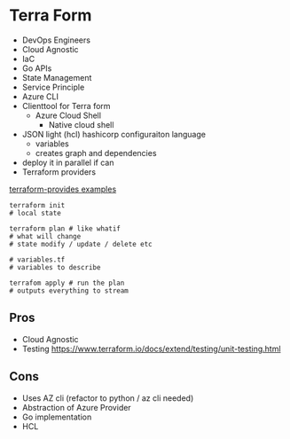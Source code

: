 # Terra Form
- DevOps Engineers
- Cloud Agnostic
- IaC
- Go APIs
- State Management
- Service Principle
- Azure CLI
- Clienttool for Terra form
  - Azure Cloud Shell
     - Native cloud shell
- JSON light (hcl) hashicorp configuraiton language
  - variables
  - creates graph and dependencies
- deploy it in parallel if can
- Terraform providers
 
[terraform-provides examples](github.com/terraform-provides/terraform-provider-azurerm/examples)

```
terraform init 
# local state

terraform plan # like whatif
# what will change
# state modify / update / delete etc

# variables.tf
# variables to describe

terrafom apply # run the plan
# outputs everything to stream
```

## Pros
- Cloud Agnostic
- Testing https://www.terraform.io/docs/extend/testing/unit-testing.html

## Cons
- Uses AZ cli (refactor to python / az cli needed)
- Abstraction of Azure Provider
- Go implementation
- HCL 
